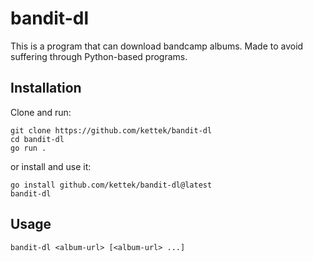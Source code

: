 # bandit-dl
This is a program that can download bandcamp albums. Made to avoid suffering through Python-based programs.

## Installation
Clone and run:

```
git clone https://github.com/kettek/bandit-dl
cd bandit-dl
go run .
```

or install and use it:

```
go install github.com/kettek/bandit-dl@latest
bandit-dl
```

## Usage

```
bandit-dl <album-url> [<album-url> ...]
```